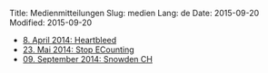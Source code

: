 Title: Medienmitteilungen
Slug: medien
Lang: de
Date: 2015-09-20
Modified: 2015-09-20

  * [8. April 2014: Heartbleed]({filename}2014-04-08_Heartbleed.md)
  * [23. Mai 2014: Stop ECounting]({filename}2014-05-23_Stop_ECounting.md)
  * [09. September 2014: Snowden CH]({filename}2014-09-09_Snowden_CH.md)
